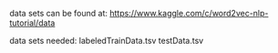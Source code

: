 data sets can be found at: https://www.kaggle.com/c/word2vec-nlp-tutorial/data

data sets needed:	labeledTrainData.tsv
                	testData.tsv
